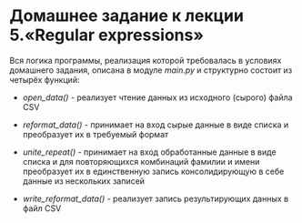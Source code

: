 # Домашнее задание к лекции 5.«Regular expressions»

Вся логика программы, реализация которой требовалась в условиях домашнего задания,
описана в модуле _main.py_ и структурно состоит из четырёх функций:

* _open_data()_ - реализует чтение данных из исходного (сырого) файла CSV
  
* _reformat_data()_ - принимает на вход сырые данные в виде списка и преобразует
их в требуемый формат
  
* _unite_repeat()_ - принимает на вход обработанные данные в виде списка и
для повторяющихся комбинаций фамилии и имени преобразует их в единственную запись 
консолидирующую в себе данные из нескольких записей
  
* _write_reformat_data()_ - реализует запись результирующих данных в файл
CSV